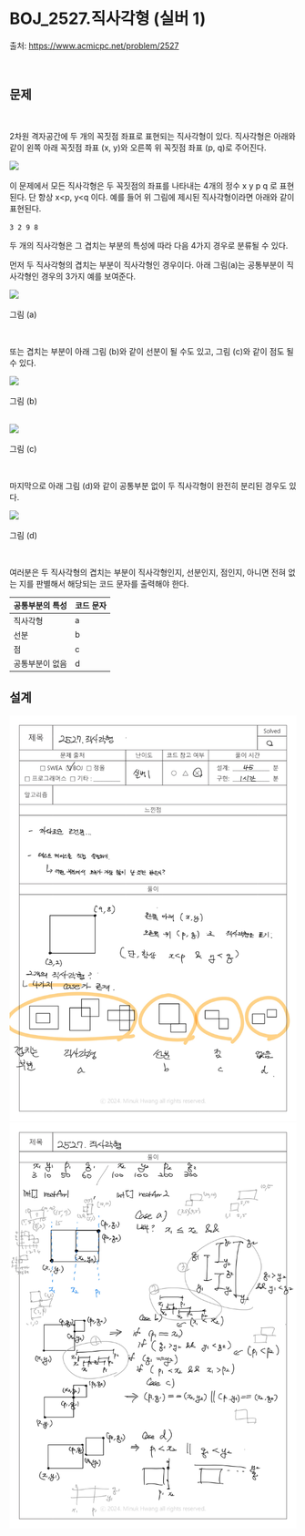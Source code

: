 # BOJ_2527.직사각형 (실버 1)


출처: https://www.acmicpc.net/problem/2527

<br>

## 문제

<br>

2차원 격자공간에 두 개의 꼭짓점 좌표로 표현되는 직사각형이 있다. 직사각형은 아래와 같이 왼쪽 아래 꼭짓점 좌표 (x, y)와 오른쪽 위 꼭짓점 좌표 (p, q)로 주어진다.

<img src="./assets/img01.avif">

이 문제에서 모든 직사각형은 두 꼭짓점의 좌표를 나타내는 4개의 정수 x y p q 로 표현된다. 단 항상 x<p, y<q 이다. 예를 들어 위 그림에 제시된 직사각형이라면 아래와 같이 표현된다.

`3 2 9 8`

두 개의 직사각형은 그 겹치는 부분의 특성에 따라 다음 4가지 경우로 분류될 수 있다. 

먼저 두 직사각형의 겹치는 부분이 직사각형인 경우이다. 아래 그림(a)는 공통부분이 직사각형인 경우의 3가지 예를 보여준다.

<img src="./assets/img02.avif">


그림 (a)

<br>

또는 겹치는 부분이 아래 그림 (b)와 같이 선분이 될 수도 있고, 그림 (c\)와 같이 점도 될 수 있다. 

<img src="./assets/img03.avif">

그림 (b)

<br>


<img src="./assets/img04.avif">


그림 (c\)

<br>

마지막으로 아래 그림 (d)와 같이 공통부분 없이 두 직사각형이 완전히 분리된 경우도 있다.

<img src="./assets/img05.avif">

그림 (d)

<br>

여러분은 두 직사각형의 겹치는 부분이 직사각형인지, 선분인지, 점인지, 아니면 전혀 없는 지를 판별해서 해당되는 코드 문자를 출력해야 한다. 

|공통부분의 특성|	코드 문자|
|---|---|
|직사각형|	a|
|선분|	b|
|점|	c|
|공통부분이 없음|	d|



## 설계

<img src="./assets/BOJ_2527.직사각형-1.jpg">
<img src="./assets/BOJ_2527.직사각형-2.jpg">